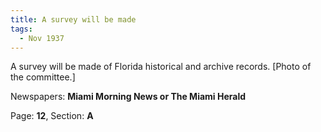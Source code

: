 ```yaml
---  
title: A survey will be made  
tags:  
  - Nov 1937  
---  
```

  
A survey will be made of Florida historical and archive records. [Photo of the committee.]  
  
Newspapers: **Miami Morning News or The Miami Herald**  
  
Page: **12**, Section: **A** 
